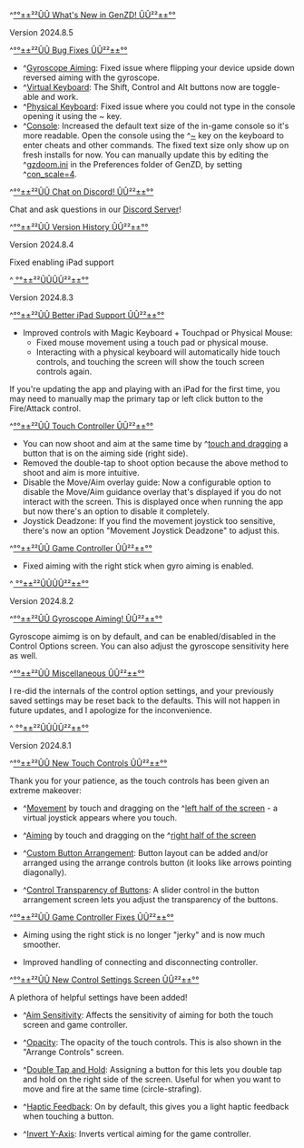 ^[°°±±²²ÛÛ What's New in GenZD! ÛÛ²²±±°°](colored: 'red')

Version 2024.8.5

^[°°±±²²ÛÛ Bug Fixes ÛÛ²²±±°°](colored: 'cyan')

- ^[Gyroscope Aiming](colored: 'white'): Fixed issue where flipping your device upside down reversed aiming with the gyroscope.
- ^[Virtual Keyboard](colored: 'white'): The Shift, Control and Alt buttons now are toggle-able and work.
- ^[Physical Keyboard](colored: 'white'): Fixed issue where you could not type in the console opening it using the ~ key.
- ^[Console](colored: 'white'): Increased the default text size of the in-game console so it's more readable. Open the console using the ^[~](colored: 'white') key on the keyboard to enter cheats and other commands. The fixed text size only show up on fresh installs for now. You can manually update this by editing the ^[gzdoom.ini](colored: 'gray') in the Preferences folder of GenZD, by setting ^[con_scale=4](colored: 'gray').

^[°°±±²²ÛÛ Chat on Discord! ÛÛ²²±±°°](colored: 'cyan')

Chat and ask questions in our [Discord Server](https://discord.gg/S4tVTNEmsj)!


^[°°±±²²ÛÛ Version History ÛÛ²²±±°°](colored: 'cyan')

Version 2024.8.4

Fixed enabling iPad support

^[               °°±±²²ÛÛÛÛ²²±±°°](colored: 'white')

Version 2024.8.3
 
^[°°±±²²ÛÛ Better iPad Support ÛÛ²²±±°°](colored: 'cyan')

- Improved controls with Magic Keyboard + Touchpad or Physical Mouse:
  - Fixed mouse movement using a touch pad or physical mouse.
  - Interacting with a physical keyboard will automatically hide touch controls, and touching the screen will show the touch screen controls again.

If you're updating the app and playing with an iPad for the first time, you may need to manually map the primary tap or left click button to the Fire/Attack control.

^[°°±±²²ÛÛ Touch Controller ÛÛ²²±±°°](colored: 'cyan')

- You can now shoot and aim at the same time by ^[touch and dragging](colored: 'yellow') a button that is on the aiming side (right side).
- Removed the double-tap to shoot option because the above method to shoot and aim is more intuitive.
- Disable the Move/Aim overlay guide: Now a configurable option to disable the Move/Aim guidance overlay that's displayed if you do not interact with the screen. This is displayed once when running the app but now there's an option to disable it completely.
- Joystick Deadzone: If you find the movement joystick too sensitive, there's now an option "Movement Joystick Deadzone" to adjust this.

^[°°±±²²ÛÛ Game Controller ÛÛ²²±±°°](colored: 'cyan')

- Fixed aiming with the right stick when gyro aiming is enabled.


^[               °°±±²²ÛÛÛÛ²²±±°°](colored: 'white')

Version 2024.8.2

^[°°±±²²ÛÛ Gyroscope Aiming! ÛÛ²²±±°°](colored: 'cyan')

Gyroscope aimimg is on by default, and can be enabled/disabled in the Control Options screen. You can also adjust the gyroscope sensitivity here as well.

^[°°±±²²ÛÛ Miscellaneous ÛÛ²²±±°°](colored: 'cyan')

I re-did the internals of the control option settings, and your previously saved settings may be reset back to the defaults. This will not happen in future updates, and I apologize for the inconvenience.

^[               °°±±²²ÛÛÛÛ²²±±°°](colored: 'white')

Version 2024.8.1

^[°°±±²²ÛÛ New Touch Controls ÛÛ²²±±°°](colored: 'cyan')

Thank you for your patience, as the touch controls has been given an extreme makeover: 

- ^[Movement](colored: 'white') by touch and dragging on the ^[left half of the screen](colored: 'white') - a virtual joystick appears where you touch.

- ^[Aiming](colored: 'white') by touch and dragging on the ^[right half of the screen](colored: 'white')

- ^[Custom Button Arrangement](colored: 'white'): Button layout can be added and/or arranged using the arrange controls button (it looks like arrows pointing diagonally).

- ^[Control Transparency of Buttons](colored: 'white'): A slider control in the button arrangement screen lets you adjust the transparency of the buttons.

^[°°±±²²ÛÛ Game Controller Fixes ÛÛ²²±±°°](colored: 'cyan') 

- Aiming using the right stick is no longer "jerky" and is now much smoother.

- Improved handling of connecting and disconnecting controller.

^[°°±±²²ÛÛ New Control Settings Screen ÛÛ²²±±°°](colored: 'cyan')

A plethora of helpful settings have been added!

- ^[Aim Sensitivity](colored: 'white'): Affects the sensitivity of aiming for both the touch screen and game controller.

- ^[Opacity](colored: 'white'): The opacity of the touch controls. This is also shown in the "Arrange Controls" screen.
 
- ^[Double Tap and Hold](colored: 'white'): Assigning a button for this lets you double tap and hold on the right side of the screen. Useful for when you want to move and fire at the same time (circle-strafing).

- ^[Haptic Feedback](colored: 'white'): On by default, this gives you a light haptic feedback when touching a button.

- ^[Invert Y-Axis](colored: 'white'): Inverts vertical aiming for the game controller.
